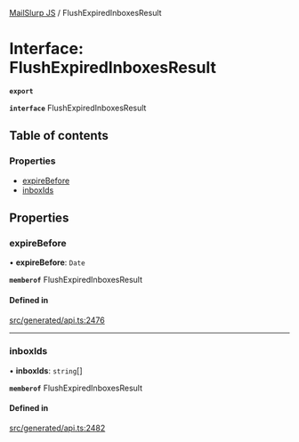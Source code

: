 [MailSlurp JS](../README.md) / FlushExpiredInboxesResult

# Interface: FlushExpiredInboxesResult

**`export`**

**`interface`** FlushExpiredInboxesResult

## Table of contents

### Properties

- [expireBefore](FlushExpiredInboxesResult.md#expirebefore)
- [inboxIds](FlushExpiredInboxesResult.md#inboxids)

## Properties

### expireBefore

• **expireBefore**: `Date`

**`memberof`** FlushExpiredInboxesResult

#### Defined in

[src/generated/api.ts:2476](https://github.com/mailslurp/mailslurp-client/blob/5a5ba59/src/generated/api.ts#L2476)

___

### inboxIds

• **inboxIds**: `string`[]

**`memberof`** FlushExpiredInboxesResult

#### Defined in

[src/generated/api.ts:2482](https://github.com/mailslurp/mailslurp-client/blob/5a5ba59/src/generated/api.ts#L2482)
